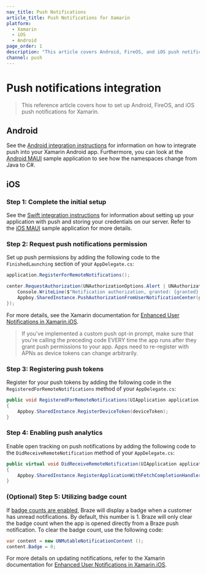 ```yaml
---
nav_title: Push Notifications
article_title: Push Notifications for Xamarin
platform: 
  - Xamarin
  - iOS
  - Android
page_order: 1
description: "This article covers Android, FireOS, and iOS push notification integration for the Xamarin platform."
channel: push 
---
```


# Push notifications integration

> This reference article covers how to set up Android, FireOS, and iOS push notifications for Xamarin. 

## Android

See the [Android integration instructions][1] for information on how to integrate push into your Xamarin Android app. Furthermore, you can look at the [Android MAUI][2] sample application to see how the namespaces change from Java to C#.

## iOS

### Step 1: Complete the initial setup

See the [Swift integration instructions][3] for information about setting up your application with push and storing your credentials on our server. Refer to the [iOS MAUI][4] sample application for more details.

### Step 2: Request push notifications permission

Set up push permissions by adding the following code to the ```FinishedLaunching``` section of your ```AppDelegate.cs```:

```csharp
application.RegisterForRemoteNotifications();

center.RequestAuthorization(UNAuthorizationOptions.Alert | UNAuthorizationOptions.Sound | UNAuthorizationOptions.Badge, (granted, error) => {
    Console.WriteLine($"Notification authorization, granted: {granted}, error: {error?.ToString() ?? "None"}");
    Appboy.SharedInstance.PushAuthorizationFromUserNotificationCenter(granted);
});
```
For more details, see the Xamarin documentation for [Enhanced User Notifications in Xamarin.iOS][5].

>  If you've implemented a custom push opt-in prompt, make sure that you're calling the preceding code EVERY time the app runs after they grant push permissions to your app. Apps need to re-register with APNs as device tokens can change arbitrarily.

### Step 3: Registering push tokens

Register for your push tokens by adding the following code in the ```RegisteredForRemoteNotifications``` method of your ```AppDelegate.cs```:

```csharp
public void RegisteredForRemoteNotifications(UIApplication application, NSData deviceToken)
{
    Appboy.SharedInstance.RegisterDeviceToken(deviceToken);
}
```

### Step 4: Enabling push analytics

Enable open tracking on push notifications by adding the following code to the `DidReceiveRemoteNotification` method of your `AppDelegate.cs`:

```csharp
public virtual void DidReceiveRemoteNotification(UIApplication application, NSDictionary userInfo, Action<UIBackgroundFetchResult> completionHandler)
{
    Appboy.SharedInstance.RegisterApplicationWithFetchCompletionHandler(application, userInfo, completionHandler);
}
```

### (Optional) Step 5: Utilizing badge count

If [badge counts are enabled][6], Braze will display a badge when a customer has unread notifications. By default, this number is 1. Braze will only clear the badge count when the app is opened directly from a Braze push notification. To clear the badge count, use the following code:

```csharp
var content = new UNMutableNotificationContent ();
content.Badge = 0;
```
For more details on updating notifications, refer to the Xamarin documentation for [Enhanced User Notifications in Xamarin.iOS][5].

[1]: {{site.baseurl}}/developer_guide/platform_integration_guides/android/push_notifications/integration/standard_integration/
[2]: https://github.com/braze-inc/braze-xamarin-sdk/tree/master/appboy-component/samples/android-net-maui/BrazeAndroidMauiSampleApp/BrazeAndroidMauiSampleApp
[3]: {{site.baseurl}}/developer_guide/platform_integration_guides/swift/push_notifications/integration
[4]: https://github.com/braze-inc/braze-xamarin-sdk/tree/master/appboy-component/samples/ios-net-maui
[5]: https://learn.microsoft.com/en-us/previous-versions/xamarin/ios/platform/user-notifications/enhanced-user-notifications?tabs=macos
[6]: {{site.baseurl}}/help/best_practices/utilizing_badge_count/#badge-count-with-braze


